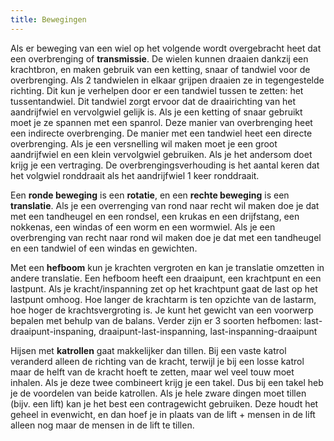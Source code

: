 ```yaml
---
title: Bewegingen
---
```


Als er beweging van een wiel op het volgende wordt overgebracht heet dat een overbrenging of **transmissie**. De wielen kunnen draaien dankzij een krachtbron, en maken gebruik van een ketting, snaar of tandwiel voor de overbrenging. Als 2 tandwielen in elkaar grijpen draaien ze in tegengestelde richting. Dit kun je verhelpen door er een tandwiel tussen te zetten: het tussentandwiel. Dit tandwiel zorgt ervoor dat de draairichting van het aandrijfwiel en vervolgwiel gelijk is. Als je een ketting of snaar gebruikt moet je ze spannen met een spanrol. Deze manier van overbrenging heet een indirecte overbrenging. De manier met een tandwiel heet een directe overbrenging. Als je een versnelling wil maken moet je een groot aandrijfwiel en een klein vervolgwiel gebruiken. Als je het andersom doet krijg je een vertraging. De overbrengingsverhouding is het aantal keren dat het volgwiel ronddraait als het aandrijfwiel 1 keer ronddraait.

Een **ronde beweging** is een **rotatie**, en een **rechte beweging** is een **translatie**. Als je een overrenging van rond naar recht wil maken doe je dat met een tandheugel en een rondsel, een krukas en een drijfstang, een nokkenas, een windas of een worm en een wormwiel. Als je een overbrenging van recht naar rond wil maken doe je dat met een tandheugel en een tandwiel of een windas en gewichten.

Met een **hefboom** kun je krachten vergroten en kan je translatie omzetten in andere translatie. Een hefboom heeft een draaipunt, een krachtpunt en een lastpunt. Als je kracht/inspanning zet op het krachtpunt gaat de last op het lastpunt omhoog. Hoe langer de krachtarm is ten opzichte van de lastarm, hoe hoger de krachtsvergroting is. Je kunt het gewicht van een voorwerp bepalen met behulp van de balans. Verder zijn er 3 soorten hefbomen: last-draaipunt-inspaning, draaipunt-last-inspanning, last-inspanning-draaipunt

Hijsen met **katrollen** gaat makkelijker dan tillen. Bij een vaste katrol veranderd alleen de richting van de kracht, terwijl je bij een losse katrol maar de helft van de kracht hoeft te zetten, maar wel veel touw moet inhalen. Als je deze twee combineert krijg je een takel. Dus bij een takel heb je de voordelen van beide katrollen. Als je hele zware dingen moet tillen (bijv. een lift) kan je het best een contragewicht gebruiken. Deze houdt het geheel in evenwicht, en dan hoef je in plaats van de lift + mensen in de lift alleen nog maar de mensen in de lift te tillen.
